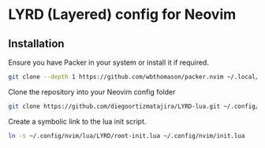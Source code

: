 # LYRD (Layered) config for Neovim

## Installation

Ensure you have Packer in your system or install it if required.

```bash
git clone --depth 1 https://github.com/wbthomason/packer.nvim ~/.local/share/nvim/site/pack/packer/start/packer.nvim
```

Clone the repository into your Neovim config folder

```bash
git clone https://github.com/diegoortizmatajira/LYRD-lua.git ~/.config/nvim/lua/LYRD
```

Create a symbolic link to the lua init script.

```bash
ln -s ~/.config/nvim/lua/LYRD/root-init.lua ~/.config/nvim/init.lua
```
